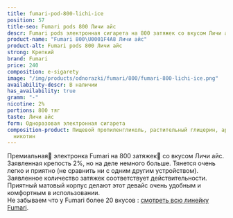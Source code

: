 ```yaml
---
title: fumari-pod-800-lichi-ice
position: 57
title-seo: Fumari pods 800 Личи айс
descr: Fumari pods электронная сигарета на 800 затяжек со вкусом Личи айс
product-name: "Fumari 800\U0001F4A8 Личи айс"
product-alt: Fumari pods 800 Личи айс
strong: Крепкий
brand: Fumari
price: 240
composition: e-sigarety
image: "/img/products/odnorazki/fumari/800/fumari-800-lichi-ice.png"
availability-descr: В наличии
has_availability: true
gramm: "-"
nicotine: 2%
portions: 800 тяг
taste: Личи айс
form: Одноразовая электронная сигарета
composition-product: Пищевой пропиленгликоль, растительный глицерин, ароматизатор,
  никотин
---
```


Премиальная🥇 электронка Fumari на 800 затяжек💨 со вкусом Личи айс. Заявленная крепость 2%, но на деле немного больше. Тянется очень легко и приятно (не сравнить ни с одним другим устройством). Заявленное количество затяжек соответствует действительности. Приятный матовый корпус делают этот девайс очень удобным и комфортным в использовании.<br>
Не забываем что у Fumari более 20 вкусов : [смотреть всю линейку Fumari](/fumari).